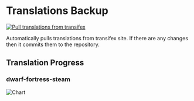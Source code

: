 # Translations Backup

[![Pull translations from transifex](https://github.com/dfint/translations-backup/actions/workflows/pull-translations.yml/badge.svg)](https://github.com/dfint/translations-backup/actions/workflows/pull-translations.yml)

Automatically pulls translations from transifex site. If there are any changes then it commits them to the repository.

## Translation Progress

### dwarf-fortress-steam

![Chart](https://quickchart.io/chart/render/sf-68009b39-e1bf-4a1b-a734-7ec536e1b394)
<!--
### dwarf-fortress

![Chart](https://quickchart.io/chart/render/sf-c8ed6861-73e0-4099-9cb6-5862b748e898)
-->